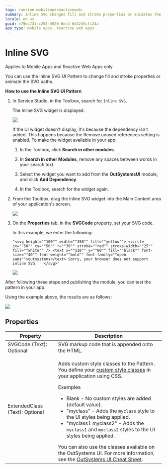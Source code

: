 ```yaml
---
tags: runtime-mobileandreactiveweb;  
summary: Inline SVG changes fill and stroke properties or animates the SVG paths.
locale: en-us
guid: e79dc731-c258-4920-8ec4-6d4245cfc24a
app_type: mobile apps, reactive web apps
---
```


# Inline SVG

<div class="info" markdown="1">

Applies to Mobile Apps and Reactive Web Apps only

</div>

You can use the Inline SVG UI Pattern to change fill and stroke properties or animate the SVG paths.

**How to use the Inline SVG UI Pattern**

1. In Service Studio, in the Toolbox, search for `Inline SVG`.

    The Inline SVG widget is displayed.

    ![](<images/inlinesvg-2-ss.png>)

    If the UI widget doesn't display, it's because the dependency isn't added. This happens because the Remove unused references setting is enabled. To make the widget available in your app:

    1. In the Toolbox, click **Search in other modules**.

    1. In **Search in other Modules**, remove any spaces between words in your search text.
    
    1. Select the widget you want to add from the **OutSystemsUI** module, and click **Add Dependency**. 
    
    1. In the Toolbox, search for the widget again.

1. From the Toolbox, drag the Inline SVG widget into the Main Content area of your application's screen.

    ![](<images/inlinesvg-3-ss.png>)

1. On the **Properties** tab, in the **SVGCode** property, set your SVG code. 

    In this example, we enter the following:

    ``"<svg height=""100"" width=""350"" fill=""yellow"">
    <circle cx=""50"" cy=""50"" r=""30"" stroke=""red"" stroke-width=""25"" fill=""white"" />
    <text x=""110"" y=""60"" fill=""black"" font-size=""40"" font-weight=""bold"" font-family=""open sans"">outsystems</text>
    Sorry, your browser does not support inline SVG.  
    </svg>"``

    ![](<images/inlinesvg-4-ss.png>)

After following these steps and publishing the module, you can test the pattern in your app.

Using the example above, the results are as follows:

![](<images/inlinesvg-1-ss.png>)

## Properties

| Property                       | Description                                                                                                                                                                                                                                                                                                                                                                                                                                                                                                                                                                                                                   |
|--------------------------------|-------------------------------------------------------------------------------------------------------------------------------------------------------------------------------------------------------------------------------------------------------------------------------------------------------------------------------------------------------------------------------------------------------------------------------------------------------------------------------------------------------------------------------------------------------------------------------------------------------------------------------|
| SVGCode (Text): Optional       | SVG markup code that is appended onto the HTML.                                                                                                                                                                                                                                                                                                                                                                                                                                                                                                                                                                               |
| ExtendedClass (Text): Optional | <p>Adds custom style classes to the Pattern. You define your [custom style classes](../../../look-feel/css.md) in your application using CSS.</p> <p>Examples <ul><li>Blank - No custom styles are added (default value).</li><li>"myclass" - Adds the ``myclass`` style to the UI styles being applied.</li><li>"myclass1 myclass2" - Adds the ``myclass1`` and ``myclass2`` styles to the UI styles being applied.</li></ul></p>You can also use the classes available on the OutSystems UI. For more information, see the [OutSystems UI Cheat Sheet](https://outsystemsui.outsystems.com/OutSystemsUIWebsite/CheatSheet). |
